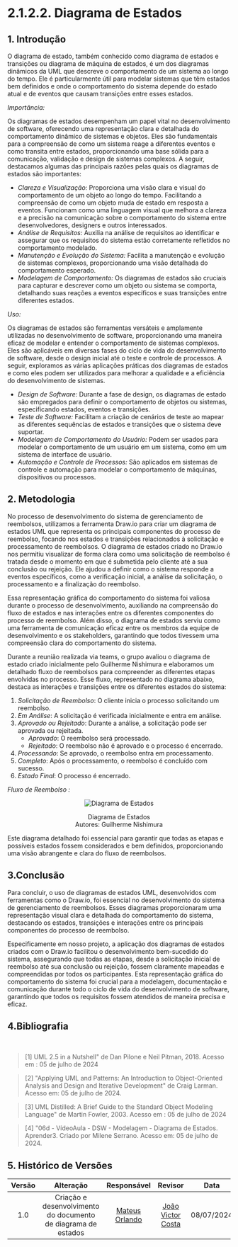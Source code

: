 # 2.1.2.2. Diagrama de Estados

## 1. Introdução
O diagrama de estado, também conhecido como diagrama de estados e transições ou diagrama de máquina de estados, é um dos diagramas dinâmicos da UML que descreve o comportamento de um sistema ao longo do tempo. Ele é particularmente útil para modelar sistemas que têm estados bem definidos e onde o comportamento do sistema depende do estado atual e de eventos que causam transições entre esses estados.

*Importância:*

Os diagramas de estados desempenham um papel vital no desenvolvimento de software, oferecendo uma representação clara e detalhada do comportamento dinâmico de sistemas e objetos. Eles são fundamentais para a compreensão de como um sistema reage a diferentes eventos e como transita entre estados, proporcionando uma base sólida para a comunicação, validação e design de sistemas complexos. A seguir, destacamos algumas das principais razões pelas quais os diagramas de estados são importantes:

- *Clareza e Visualização:* Proporciona uma visão clara e visual do comportamento de um objeto ao longo do tempo. Facilitando a compreensão de como um objeto muda de estado em resposta a eventos. Funcionam como uma linguagem visual que melhora a clareza e a precisão na comunicação sobre o comportamento do sistema entre desenvolvedores, designers e outros interessados.
- *Análise de Requisitos:* Auxilia na análise de requisitos ao identificar e assegurar que os requisitos do sistema estão corretamente refletidos no comportamento modelado.
- *Manutenção e Evolução do Sistema:* Facilita a manutenção e evolução de sistemas complexos, proporcionando uma visão detalhada do comportamento esperado.
- *Modelagem de Comportamento:* Os diagramas de estados são cruciais para capturar e descrever como um objeto ou sistema se comporta, detalhando suas reações a eventos específicos e suas transições entre diferentes estados.

*Uso:*

Os diagramas de estados são ferramentas versáteis e amplamente utilizadas no desenvolvimento de software, proporcionando uma maneira eficaz de modelar e entender o comportamento de sistemas complexos. Eles são aplicáveis em diversas fases do ciclo de vida do desenvolvimento de software, desde o design inicial até o teste e controle de processos. A seguir, exploramos as várias aplicações práticas dos diagramas de estados e como eles podem ser utilizados para melhorar a qualidade e a eficiência do desenvolvimento de sistemas.

- *Design de Software:* Durante a fase de design, os diagramas de estado são empregados para definir o comportamento de objetos ou sistemas, especificando estados, eventos e transições.
- *Teste de Software:* Facilitam a criação de cenários de teste ao mapear as diferentes sequências de estados e transições que o sistema deve suportar.
- *Modelagem de Comportamento do Usuário:* Podem ser usados para modelar o comportamento de um usuário em um sistema, como em um sistema de interface de usuário.
- *Automação e Controle de Processos:* São aplicados em sistemas de controle e automação para modelar o comportamento de máquinas, dispositivos ou processos.

## 2. Metodologia
No processo de desenvolvimento do sistema de gerenciamento de reembolsos, utilizamos a ferramenta Draw.io para criar um diagrama de estados UML que representa os principais componentes do processo de reembolso, focando nos estados e transições relacionados à solicitação e processamento de reembolsos. O diagrama de estados criado no Draw.io nos permitiu visualizar de forma clara como uma solicitação de reembolso é tratada desde o momento em que é submetida pelo cliente até a sua conclusão ou rejeição. Ele ajudou a definir como o sistema responde a eventos específicos, como a verificação inicial, a análise da solicitação, o processamento e a finalização do reembolso.

Essa representação gráfica do comportamento do sistema foi valiosa durante o processo de desenvolvimento, auxiliando na compreensão do fluxo de estados e nas interações entre os diferentes componentes do processo de reembolso. Além disso, o diagrama de estados serviu como uma ferramenta de comunicação eficaz entre os membros da equipe de desenvolvimento e os stakeholders, garantindo que todos tivessem uma compreensão clara do comportamento do sistema.

Durante a reunião realizada via teams, o grupo avaliou o diagrama de estado criado inicialmente pelo Guilherme Nishimura e elaboramos um detalhado fluxo de reembolsos para compreender as diferentes etapas envolvidas no processo. Esse fluxo, representado no diagrama abaixo, destaca as interações e transições entre os diferentes estados do sistema:

1. *Solicitação de Reembolso*: O cliente inicia o processo solicitando um reembolso.
2. *Em Análise*: A solicitação é verificada inicialmente e entra em análise.
3. *Aprovado ou Rejeitado*: Durante a análise, a solicitação pode ser aprovada ou rejeitada.
   - *Aprovado*: O reembolso será processado.
   - *Rejeitado*: O reembolso não é aprovado e o processo é encerrado.
4. *Processando*: Se aprovado, o reembolso entra em processamento.
5. *Completo*: Após o processamento, o reembolso é concluído com sucesso.
6. *Estado Final*: O processo é encerrado.

*Fluxo de Reembolso :*
<div align = "center"><img src="https://github.com/UnBArqDsw2024-1/2024.1_G7_My_Market/blob/main/docs/Imagens/Diagramas/DiagramaEstado.jpeg" alt="Diagrama de Estados">
<p>Diagrama de Estados<br> Autores: Guilherme Nishimura</p></div>

Este diagrama detalhado foi essencial para garantir que todas as etapas e possíveis estados fossem considerados e bem definidos, proporcionando uma visão abrangente e clara do fluxo de reembolsos.

## 3.Conclusão
Para concluir, o uso de diagramas de estados UML, desenvolvidos com ferramentas como o Draw.io, foi essencial no desenvolvimento do sistema de gerenciamento de reembolsos. Esses diagramas proporcionaram uma representação visual clara e detalhada do comportamento do sistema, destacando os estados, transições e interações entre os principais componentes do processo de reembolso.

Especificamente em nosso projeto, a aplicação dos diagramas de estados criados com o Draw.io facilitou o desenvolvimento bem-sucedido do sistema, assegurando que todas as etapas, desde a solicitação inicial de reembolso até sua conclusão ou rejeição, fossem claramente mapeadas e compreendidas por todos os participantes. Esta representação gráfica do comportamento do sistema foi crucial para a modelagem, documentação e comunicação durante todo o ciclo de vida do desenvolvimento de software, garantindo que todos os requisitos fossem atendidos de maneira precisa e eficaz.


## 4.Bibliografia

<br/>

> [1] UML 2.5 in a Nutshell" de Dan Pilone e Neil Pitman, 2018. Acesso em : 05 de julho de 2024

> [2] "Applying UML and Patterns: An Introduction to Object-Oriented Analysis and Design and Iterative Development" de Craig Larman. Acesso em: 05 de julho de 2024.

> [3] UML Distilled: A Brief Guide to the Standard Object Modeling Language" de Martin Fowler, 2003. Acesso em : 05 de julho de 2024

> [4] "06d - VídeoAula - DSW - Modelagem - Diagrama de Estados. Aprender3. Criado por Milene Serrano. Acesso em: 05 de julho de 2024.

## 5. Histórico de Versões

| Versão |                      Alteração                      |    Responsável     |      Revisor       | Data  |
| :----: | :-------------------------------------------------: | :----------------: | :----------------: | :---: |
|  1.0   |  Criação e desenvolvimento do documento de diagrama de estados | [Mateus Orlando](https://github.com/MateusPy)  | [João Victor Costa](https://github.com/jvcostta) | 08/07/2024 |